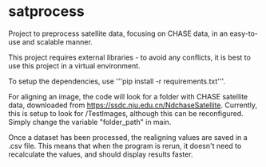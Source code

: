# satprocess
Project to preprocess satellite data, focusing on CHASE data, in an easy-to-use and scalable manner.

This project requires external libraries - to avoid any conflicts, it is best to use this project in a virtual environment.

To setup the dependencies, use '''pip install -r requirements.txt'''.

For aligning an image, the code will look for a folder with CHASE satellite data, downloaded from https://ssdc.nju.edu.cn/NdchaseSatellite.
Currently, this is setup to look for /TestImages, although this can be reconfigured. Simply change the variable "folder_path" in main.

Once a dataset has been processed, the realigning values are saved in a .csv file.
This means that when the program is rerun, it doesn't need to recalculate the values, and should display results faster.
